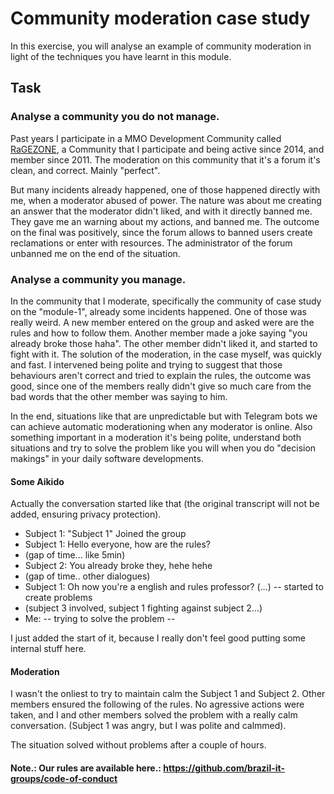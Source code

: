# Community moderation case study

In this exercise, you will analyse an example of community moderation in light of the techniques you have learnt in this module.

## Task

### Analyse a community you do not manage.

Past years I participate in a MMO Development Community called [RaGEZONE](http://forum.ragezone.com), a Community that I participate and being active
since 2014, and member since 2011. The moderation on this community that it's a forum it's clean, and correct. Mainly "perfect".

But many incidents already happened, one of those happened directly with me, when a moderator abused of power. 
The nature was about me creating an answer that the moderator didn't liked, and with it directly banned me. They gave me an warning about my actions, and banned me.
The outcome on the final was positively, since the forum allows to banned users create reclamations or enter with resources.
The administrator of the forum unbanned me on the end of the situation.

### Analyse a community you manage.

In the community that I moderate, specifically the community of case study on the "module-1", already some incidents happened. One of those was really weird.
A new member entered on the group and asked were are the rules and how to follow them. Another member made a joke saying "you already broke those haha".
The other member didn't liked it, and started to fight with it. The solution of the moderation, in the case myself, was quickly and fast.
I intervened being polite and trying to suggest that those behaviours aren't correct and tried to explain the rules, 
the outcome was good, since one of the members really didn't give so much care from the bad words that the other member was saying to him.

In the end, situations like that are unpredictable but with Telegram bots we can achieve automatic moderationing when any moderator is online.
Also something important in a moderation it's being polite, understand both situations and try to solve the problem like you will
when you do "decision makings" in your daily software developments.

#### Some Aikido

Actually the conversation started like that (the original transcript will not be added, ensuring privacy protection).

* Subject 1: "Subject 1" Joined the group
* Subject 1: Hello everyone, how are the rules?
* (gap of time... like 5min)
* Subject 2: You already broke they, hehe hehe
* (gap of time.. other dialogues)
* Subject 1: Oh now you're a english and rules professor? (...) -- started to create problems
* (subject 3 involved, subject 1 fighting against subject 2...)
* Me: -- trying to solve the problem --

I just added the start of it, because I really don't feel good putting some internal stuff here.

#### Moderation

I wasn't the onliest to try to maintain calm the Subject 1 and Subject 2. Other members ensured the following of the rules. No agressive actions were taken, and I and other members solved the problem with a really calm conversation. (Subject 1 was angry, but I was polite and calmmed).

The situation solved without problems after a couple of hours.

#### Note.: Our rules are available here.: https://github.com/brazil-it-groups/code-of-conduct
